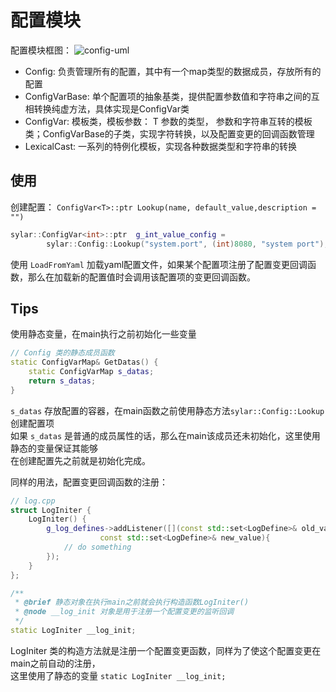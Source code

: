 # 配置模块

配置模块框图：
![config-uml](https://kinvy-images.oss-cn-beijing.aliyuncs.com/Images/diagram-17344954375024489049.png)


- Config: 负责管理所有的配置，其中有一个map类型的数据成员，存放所有的配置
- ConfigVarBase: 单个配置项的抽象基类，提供配置参数值和字符串之间的互相转换纯虚方法，具体实现是ConfigVar类
- ConfigVar: 模板类，模板参数： T 参数的类型， 参数和字符串互转的模板类；ConfigVarBase的子类，实现字符转换，以及配置变更的回调函数管理
- LexicalCast: 一系列的特例化模板，实现各种数据类型和字符串的转换

## 使用
创建配置： `ConfigVar<T>::ptr Lookup(name, default_value,description = "")`

```c++
sylar::ConfigVar<int>::ptr  g_int_value_config =
        sylar::Config::Lookup("system.port", (int)8080, "system port");
```

使用 `LoadFromYaml` 加载yaml配置文件，如果某个配置项注册了配置变更回调函数，那么在加载新的配置值时会调用该配置项的变更回调函数。


## Tips
使用静态变量，在main执行之前初始化一些变量
```c++
// Config 类的静态成员函数
static ConfigVarMap& GetDatas() {
    static ConfigVarMap s_datas;
    return s_datas;
}
```
`s_datas` 存放配置的容器，在main函数之前使用静态方法`sylar::Config::Lookup`创建配置项  
如果 `s_datas` 是普通的成员属性的话，那么在main该成员还未初始化，这里使用静态的变量保证其能够  
在创建配置先之前就是初始化完成。


同样的用法，配置变更回调函数的注册：
```c++
// log.cpp
struct LogIniter {
    LogIniter() {
        g_log_defines->addListener([](const std::set<LogDefine>& old_value,
                    const std::set<LogDefine>& new_value){
            // do something
        });
    }
};

/**
 * @brief 静态对象在执行main之前就会执行构造函数LogIniter()
 * @node __log_init 对象是用于注册一个配置变更的监听回调
 */
static LogIniter __log_init;
```

LogIniter 类的构造方法就是注册一个配置变更函数，同样为了使这个配置变更在main之前自动的注册，  
这里使用了静态的变量 `static LogIniter __log_init;`

